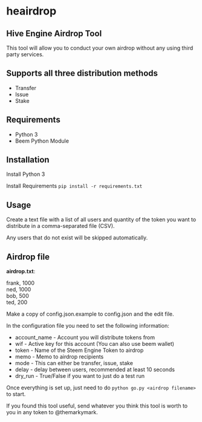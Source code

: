 # heairdrop
Hive Engine Airdrop Tool
---

This tool will allow you to conduct your own airdrop without any using third party services.

## Supports all three distribution methods

* Transfer
* Issue
* Stake

## Requirements

* Python 3
* Beem Python Module

## Installation

Install Python 3

Install Requirements
`pip install -r requirements.txt`

## Usage

Create a text file with a list of all users and quantity of the token you want to distribute in a comma-separated file (CSV).

Any users that do not exist will be skipped automatically.

## Airdrop file

**airdrop.txt**:  

frank, 1000  
ned, 1000  
bob, 500  
ted, 200

Make a copy of config.json.example to config.json and the edit file.

In the configuration file you need to set the following information:

* account_name - Account you will distribute tokens from
* wif - Active key for this account (You can also use beem wallet)
* token - Name of the Steem Engine Token to airdrop
* memo - Memo to airdrop recipients
* mode - This can either be transfer, issue, stake
* delay - delay between users, recommended at least 10 seconds
* dry_run - True/False if you want to just do a test run

Once everything is set up, just need to do `python go.py <airdrop filename>` to start.

If you found this tool useful, send whatever you think this tool is worth to you in any token to @themarkymark.  
